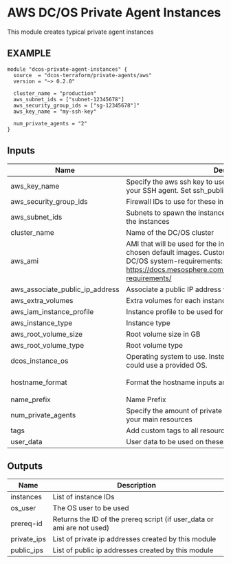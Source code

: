 AWS DC/OS Private Agent Instances
============
This module creates typical private agent instances

EXAMPLE
-------

```hcl
module "dcos-private-agent-instances" {
  source  = "dcos-terraform/private-agents/aws"
  version = "~> 0.2.0"

  cluster_name = "production"
  aws_subnet_ids = ["subnet-12345678"]
  aws_security_group_ids = ["sg-12345678"]"
  aws_key_name = "my-ssh-key"

  num_private_agents = "2"
}
```

## Inputs

| Name | Description | Type | Default | Required |
|------|-------------|:----:|:-----:|:-----:|
| aws\_key\_name | Specify the aws ssh key to use. We assume its already loaded in your SSH agent. Set ssh_public_key_file to empty string | string | n/a | yes |
| aws\_security\_group\_ids | Firewall IDs to use for these instances | list | n/a | yes |
| aws\_subnet\_ids | Subnets to spawn the instances in. The module tries to distribute the instances | list | n/a | yes |
| cluster\_name | Name of the DC/OS cluster | string | n/a | yes |
| aws\_ami | AMI that will be used for the instances instead of the Mesosphere chosen default images. Custom AMIs must fulfill the Mesosphere DC/OS system-requirements: See https://docs.mesosphere.com/1.12/installing/production/system-requirements/ | string | `""` | no |
| aws\_associate\_public\_ip\_address | Associate a public IP address with the instances | string | `"true"` | no |
| aws\_extra\_volumes | Extra volumes for each instance | list | `<list>` | no |
| aws\_iam\_instance\_profile | Instance profile to be used for these instances | string | `""` | no |
| aws\_instance\_type | Instance type | string | `"t2.medium"` | no |
| aws\_root\_volume\_size | Root volume size in GB | string | `"120"` | no |
| aws\_root\_volume\_type | Root volume type | string | `"standard"` | no |
| dcos\_instance\_os | Operating system to use. Instead of using your own AMI you could use a provided OS. | string | `"centos_7.4"` | no |
| hostname\_format | Format the hostname inputs are index+1, region, cluster_name | string | `"%[3]s-privateagent%[1]d-%[2]s"` | no |
| name\_prefix | Name Prefix | string | `""` | no |
| num\_private\_agents | Specify the amount of private agents. These agents will provide your main resources | string | `"1"` | no |
| tags | Add custom tags to all resources | map | `<map>` | no |
| user\_data | User data to be used on these instances (cloud-init) | string | `""` | no |

## Outputs

| Name | Description |
|------|-------------|
| instances | List of instance IDs |
| os\_user | The OS user to be used |
| prereq-id | Returns the ID of the prereq script (if user_data or ami are not used) |
| private\_ips | List of private ip addresses created by this module |
| public\_ips | List of public ip addresses created by this module |

